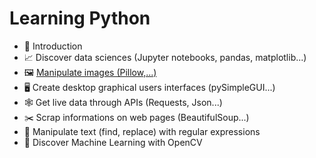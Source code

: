 # Learning Python 

- 👋 Introduction
- 📈 Discover data sciences (Jupyter notebooks, pandas, matplotlib...)
- 🖼️ [Manipulate images (Pillow,...)](ManipulatePictures/manipluatePictures.ipynb)
- 🖥️ Create desktop graphical users interfaces (pySimpleGUI...)
- 🕸️ Get live data through APIs (Requests, Json...)
- ✂️ Scrap informations on web pages (BeautifulSoup...)
- 🔡 Manipulate text (find, replace) with regular expressions
- 🧠 Discover Machine Learning with OpenCV



